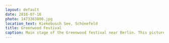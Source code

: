```yaml
---
layout: default
date: 2016-07-16
photo: 1473363800.jpg
location_text: Kiekebusch See, Schönefeld
title: Greenwood Festival
caption: Main stage of the Greenwood festival near Berlin. This picture has been taken at night when all the surroundings (trees, lake and decorations) were lightened up. Right now on stage some techno music with a violinist girl adding nice melodies to the music!
---
```

